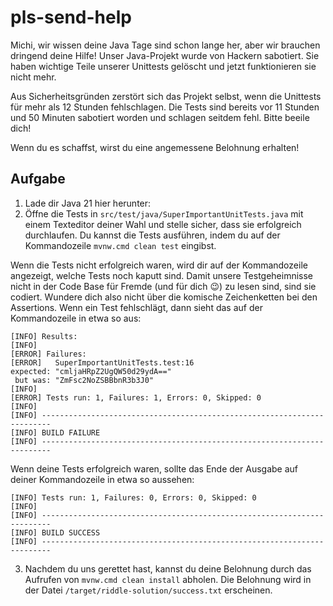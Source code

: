 # pls-send-help

Michi, wir wissen deine Java Tage sind schon lange her, aber wir brauchen dringend deine Hilfe! Unser Java-Projekt wurde von Hackern sabotiert. Sie haben wichtige Teile unserer Unittests gelöscht und jetzt funktionieren sie nicht mehr.

Aus Sicherheitsgründen zerstört sich das Projekt selbst, wenn die Unittests für mehr als 12 Stunden fehlschlagen. Die Tests sind bereits vor 11 Stunden und 50 Minuten sabotiert worden und schlagen seitdem fehl. Bitte beeile dich!

Wenn du es schaffst, wirst du eine angemessene Belohnung erhalten!

## Aufgabe
1. Lade dir Java 21 hier herunter:
2. Öffne die Tests in `src/test/java/SuperImportantUnitTests.java` mit einem Texteditor deiner Wahl und stelle sicher, dass sie erfolgreich durchlaufen.
Du kannst die Tests ausführen, indem du auf der Kommandozeile `mvnw.cmd clean test` eingibst.

Wenn die Tests nicht erfolgreich waren, wird dir auf der Kommandozeile angezeigt, welche Tests noch kaputt sind. Damit unsere Testgeheimnisse nicht in der Code Base für Fremde (und für dich :wink:) zu lesen sind, sind sie codiert. Wundere dich also nicht über die komische Zeichenketten bei den Assertions. Wenn ein Test fehlschlägt, dann sieht das auf der Kommandozeile in etwa so aus:
```shell
[INFO] Results:
[INFO] 
[ERROR] Failures: 
[ERROR]   SuperImportantUnitTests.test:16 
expected: "cmljaHRpZ2UgQW50d29ydA=="
 but was: "ZmFsc2NoZSBBbnR3b3J0"
[INFO] 
[ERROR] Tests run: 1, Failures: 1, Errors: 0, Skipped: 0
[INFO] 
[INFO] ------------------------------------------------------------------------
[INFO] BUILD FAILURE
[INFO] ------------------------------------------------------------------------
```

Wenn deine Tests erfolgreich waren, sollte das Ende der Ausgabe auf deiner Kommandozeile in etwa so aussehen:
```shell
[INFO] Tests run: 1, Failures: 0, Errors: 0, Skipped: 0
[INFO] 
[INFO] ------------------------------------------------------------------------
[INFO] BUILD SUCCESS
[INFO] ------------------------------------------------------------------------
```
3. Nachdem du uns gerettet hast, kannst du deine Belohnung durch das Aufrufen von `mvnw.cmd clean install` abholen. Die Belohnung wird in der Datei `/target/riddle-solution/success.txt` erscheinen.
